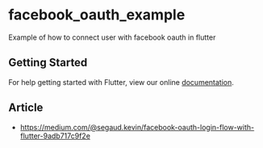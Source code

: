 # facebook_oauth_example

Example of how to connect user with facebook oauth in flutter

## Getting Started

For help getting started with Flutter, view our online
[documentation](http://flutter.io/).

## Article

* https://medium.com/@segaud.kevin/facebook-oauth-login-flow-with-flutter-9adb717c9f2e
